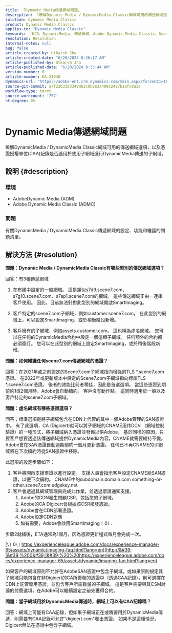 ```yaml
---
title: 「Dynamic Media傳遞網域問題」
description: 「瞭解Dynamic Media / DynamicMedia Classic網域可用的傳送網域選項。」
solution: Dynamic Media Classic
product: Dynamic Media Classic
applies-to: "Dynamic Media Classic"
keywords: 「KCS、DynamicMedia、傳遞網域、Adobe Dynamic Media Classic、Scene7、常見問題集、AdobeDynamic Media」
resolution: Resolution
internal-notes: null
bug: false
article-created-by: Utkarsh Jha
article-created-date: "6/20/2024 8:26:17 AM"
article-published-by: Utkarsh Jha
article-published-date: "6/20/2024 8:35:44 AM"
version-number: 6
article-number: KA-21940
dynamics-url: "https://adobe-ent.crm.dynamics.com/main.aspx?forceUCI=1&pagetype=entityrecord&etn=knowledgearticle&id=ffd35fbe-de2e-ef11-840a-00224809e160"
source-git-commit: a7f2263383349d62c9b2e3a498c2427b1afc8a1a
workflow-type: tm+mt
source-wordcount: '757'
ht-degree: 0%

---
```


# Dynamic Media傳遞網域問題


瞭解DynamicMedia / DynamicMedia Classic網域可用的傳送網域選項，以及憑證授權單位(CAA)記錄是否適用於使用子網域進行DynamicMedia傳送的子網域。

## 說明 {#description}


### <b>環境</b>

- AdobeDynamic Media (ADM)
- Adobe Dynamic Media Classic (ADMC)


### <b>問題</b>

有關DynamicMedia / DynamicMedia Classic傳遞網域的設定、功能和維護的問題清單。


## 解決方法 {#resolution}


<b>問題：Dynamic Media / DynamicMedia Classic有哪些型別的傳送網域選項？</b>

回答：有3種傳遞網域

1) 在布建中設定的一般網域。 這是類似s7d9.scene7.com、s7g10.scene7.com、s7ap1.scene7.com的網域。
這些傳送網域正由一連串客戶使用。 因此，目前無法針對此型別的網域開啟SmartImaging。

2) 客戶特定的scene7.com子網域，例如customer.scene7.com。 在此型別的網域上，可以設定SmartImaging，或於稍後階段新增。

3) 客戶擁有的子網域，例如assets.customer.com。 這也稱為虛名網域。 您可以在任何的DynamicMedia合約中設定一個這類子網域。 任何額外的合約都必須簽訂。 您可以在此型別的網域上設定SmartImaging，或於稍後階段新增。

<b>問題：如何維護任何scene7.com傳遞網域的憑證？</b>

回答：在2021年或之前設定的Scene7.com子網域指向增強的TLS \*.scene7.com憑證。 在2022年或更新版本中設定的Scene7.com子網域指向標準TLS \*.scene7.com憑證。 後者的效能比前者稍佳，因此是首選選項。 當這些憑證到期前約1或2個月時，Adobe會自動續約。 客戶沒有動作點。 這同時適用於一般以及客戶特定的scene7.com子網域。

<b>問題：虛名網域有哪些憑證選項？</b>

回答：標準選項是將子網域包含在CDN上代管的其中一個Adobe管理的SAN憑證中。 有了此選項，CA (Digicert)就可以將子網域的CNAME用作DCV （網域控制驗證）的一種形式，將子網域納入憑證並發佈以供Adobe。 基於同樣的原因，只要客戶想要透過該傳送網域提供DynamicMedia內容，CNAME就需要維持不變。 Adobe會在SAN憑證自動過期前約一個月更新憑證。 任何已不再CNAME的子網域將在下次續約時從SAN憑證中移除。

此選項的設定步驟如下：

1. 客戶將開啟支援票證以進行設定。    支援人員會指示客戶設定CNAME給SAN憑證，以便下次續約。
CNAME中的subdomain.domain.com something-or-other.scene7.com.edgekey.net
2. 客戶會透過其網域管理員完成此作業，並透過票證通知支援。
   1. Adobe的CDN發生問題CSR，包括您的子網域。
   2. Adobe的CA Digicert會根據該CSR核發憑證。
   3. Adobe會在CDN部署憑證。
   4. Adobe設定CDN對應
   5. 如有需要，Adobe會啟用SmartImaging `[` 0`]` .


步驟2就緒後，ETA通常為1個月，因為憑證更新程式每月會完成一次。

[`\[` 0`\]`  https://experienceleague.adobe.com/docs/experience-manager-65/assets/dynamic/imaging-faq.html?lang=en](http://&#39;[&#39;%200&#39;]&#39;%20%20https://experienceleague.adobe.com/docs/experience-manager-65/assets/dynamic/imaging-faq.html?lang=en)

如果客戶的網域原則不允許在AdobeSAN憑證中包含子網域，或如果原則規定其子網域只能包含在非Digicert的CA所簽發的憑證中（透過CAA記錄），則可選擇在CDN上託管專用憑證，並包含客戶所需數量的子網域。 這是客戶需要與其CSM討論的付費選項，在Adobe可以繼續設定之前先獲得合約。

<b>問題：當子網域用於DynamicMedia傳送時，網域上可以有CAA記錄嗎？</b>

回答：網域上可能有CAA記錄，但如果子網域正在或將要用於DynamicMedia傳遞，則需要有CAA記錄可允許&quot;digicert.com&quot;發出憑證。 如果不是這種情況，Digicert無法在憑證中包含子網域。
